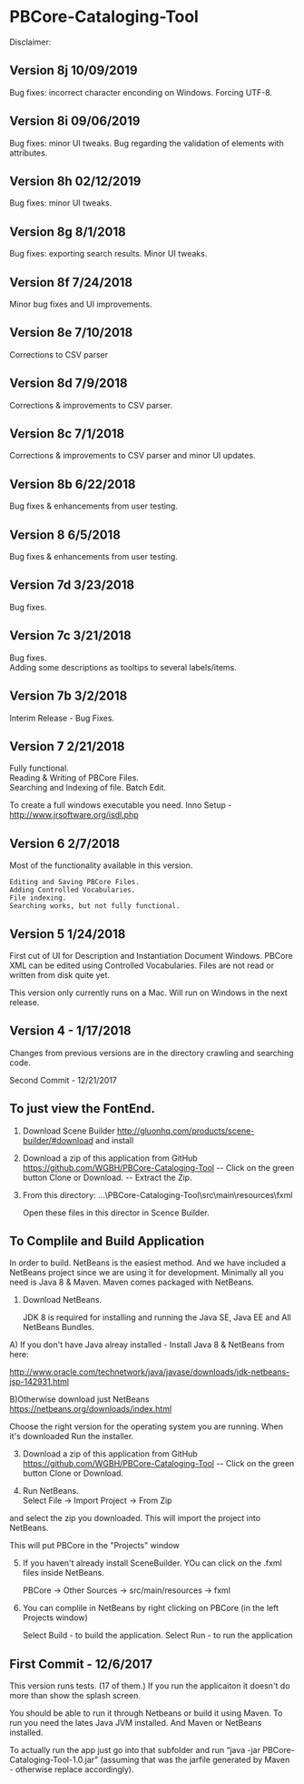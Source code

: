 # PBCore-Cataloging-Tool

Disclaimer:  

Version 8j 10/09/2019
-------------------
Bug fixes: incorrect character enconding on Windows. Forcing UTF-8.

Version 8i 09/06/2019
-------------------
Bug fixes: minor UI tweaks. Bug regarding the validation of elements with attributes.

Version 8h 02/12/2019
-------------------
Bug fixes: minor UI tweaks.

Version 8g 8/1/2018
-------------------
Bug fixes: exporting search results. Minor UI tweaks.

Version 8f 7/24/2018
-------------------
Minor bug fixes and UI improvements.

Version 8e 7/10/2018
-------------------
Corrections to CSV parser

Version 8d 7/9/2018
-------------------
Corrections & improvements to CSV parser.

Version 8c 7/1/2018
-------------------
Corrections & improvements to CSV parser and minor UI updates.


Version 8b 6/22/2018
-------------------
Bug fixes & enhancements from user testing.

Version 8  6/5/2018
-------------------
Bug fixes & enhancements from user testing.


Version 7d   3/23/2018
----------------------

Bug fixes.

Version 7c   3/21/2018
----------------------

Bug fixes.  
Adding some descriptions as tooltips to several labels/items.

Version 7b  3/2/2018
--------------------

Interim Release - Bug Fixes.

Version 7  2/21/2018
--------------------

Fully functional.  
    Reading & Writing of PBCore Files.  
    Searching and Indexing of file.
    Batch Edit.


To create a full windows executable you need.
Inno Setup -  http://www.jrsoftware.org/isdl.php

Version 6  2/7/2018
-------------------

Most of the functionality available in this version. 

    Editing and Saving PBCore Files.  
    Adding Controlled Vocabularies.
    File indexing.
    Searching works, but not fully functional.

Version 5   1/24/2018
--------- 

First cut of UI for  Description and Instantiation Document Windows.   PBCore XML can be edited using Controlled Vocabularies.   Files are not read or written from disk quite yet.

This version only currently runs on a Mac. Will run on Windows in the next release.

Version 4  - 1/17/2018
---------

Changes from previous versions are  in the directory crawling and searching code.

 

Second Commit - 12/21/2017

To just view the FontEnd.
-----------------------


1) Download Scene Builder http://gluonhq.com/products/scene-builder/#download and install

2) Download a zip of this application from GitHub https://github.com/WGBH/PBCore-Cataloging-Tool
-- Click on the green button Clone or Download.
-- Extract the Zip.

3)  From this directory:  ...\PBCore-Cataloging-Tool\src\main\resources\fxml

    Open these files in this director in Scence Builder.


To Complile and Build Application
----------------------------------

In order to build.   NetBeans is the easiest method.  And we have included a NetBeans project since we are using it for development. Minimally all you need is Java 8 & Maven. Maven comes packaged with NetBeans.


1) Download NetBeans.

   JDK 8 is required for installing and running the Java SE, Java EE and All NetBeans Bundles. 
    
  A) If you don't have Java alreay installed - Install Java 8 & NetBeans from here:

   http://www.oracle.com/technetwork/java/javase/downloads/jdk-netbeans-jsp-142931.html  

   B)Otherwise download just NetBeans  https://netbeans.org/downloads/index.html 
   
   Choose the right version for the operating system you are running. 
   When it's downloaded Run the installer.


3) Download a zip of this application from GitHub https://github.com/WGBH/PBCore-Cataloging-Tool
-- Click on the green button Clone or Download.

4) Run NetBeans.   
 Select    File -> Import Project  -> From Zip
 
 and select the zip you downloaded.  This will import the project into NetBeans.
 
 This will put PBCore in the "Projects" window

5) If you haven't already install SceneBuilder.   YOu can click on the .fxml files inside NetBeans.
    
    PBCore ->  Other Sources  -> src/main/resources  -> fxml
    
6) You can complile in NetBeans by right clicking on PBCore (in the left Projects window)

   Select Build - to build the application.
   Select Run  - to run the application

   


First Commit - 12/6/2017
--------------------------
This version runs tests. (17 of them.)   If you run the applicaiton it doesn't do more than show the splash screen.

You should be able to run it through Netbeans or build it using Maven.
To run you need the lates Java JVM installed.  And  Maven or NetBeans installed.

To actually run the app 
just go into that subfolder and run “java -jar PBCore-Cataloging-Tool-1.0.jar” 
(assuming that was the jarfile generated by Maven - otherwise replace accordingly).

